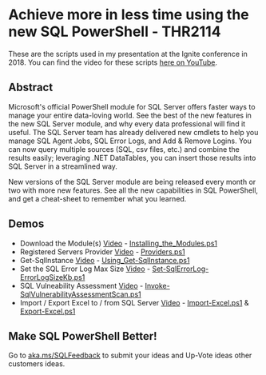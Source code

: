 # Achieve more in less time using the new SQL PowerShell - THR2114

These are the scripts used in my presentation at the Ignite conference in 2018.  You can find the video for these scripts [here on YouTube](https://youtu.be/3tVnNm-w4Bg).

## Abstract

Microsoft's official PowerShell module for SQL Server offers faster ways to manage your entire data-loving world. See the best of the new features in the new SQL Server module, and why every data professional will find it useful. The SQL Server team has already delivered new cmdlets to help you manage SQL Agent Jobs, SQL Error Logs, and Add & Remove Logins. You can now query multiple sources (SQL, csv files, etc.) and combine the results easily; leveraging .NET DataTables, you can insert those results into SQL Server in a streamlined way.

New versions of the SQL Server module are being released every month or two with more new features. See all the new capabilities in SQL PowerShell, and get a cheat-sheet to remember what you learned.

## Demos

+ Download the Module(s) [Video](https://youtu.be/3tVnNm-w4Bg?t=315) - [Installing_the_Modules.ps1](./0000_Installing_the_Modules.ps1)
+ Registered Servers Provider [Video](https://youtu.be/3tVnNm-w4Bg?t=509) - [Providers.ps1](./000_Providers.ps1)
+ Get-SqlInstance [Video](https://youtu.be/3tVnNm-w4Bg?t=615) - [Using_Get-SqlInstance.ps1](./00_Using_Get-SqlInstance.ps1)
+ Set the SQL Error Log Max Size [Video](https://youtu.be/3tVnNm-w4Bg?t=771) - [Set-SqlErrorLog-ErrorLogSizeKb.ps1](./0A_Set-SqlErrorLog%20-ErrorLogSizeKb.ps1)
+ SQL Vulneability Assessment [Video](https://youtu.be/3tVnNm-w4Bg?t=1057) - [Invoke-SqlVulnerabilityAssessmentScan.ps1](./1_Invoke-SqlVulnerabilityAssessmentScan.ps1)
+ Import / Export Excel to / from SQL Server [Video](https://youtu.be/3tVnNm-w4Bg?t=1316) - [Import-Excel.ps1](2A_Import-Excel.ps1) & [Export-Excel.ps1](./2B_Export-Excel.ps1)
 

## Make SQL PowerShell Better!

Go to [aka.ms/SQLFeedback](aka.ms/SQLFeedback) to submit your ideas and Up-Vote ideas other customers ideas.